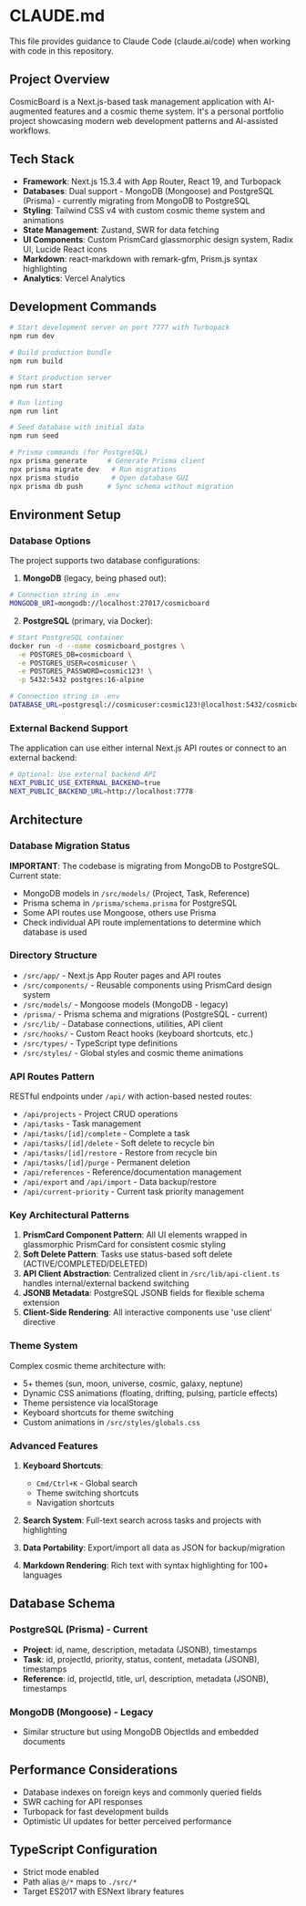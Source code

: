 # CLAUDE.md

This file provides guidance to Claude Code (claude.ai/code) when working with code in this repository.

## Project Overview

CosmicBoard is a Next.js-based task management application with AI-augmented features and a cosmic theme system. It's a personal portfolio project showcasing modern web development patterns and AI-assisted workflows.

## Tech Stack

- **Framework**: Next.js 15.3.4 with App Router, React 19, and Turbopack
- **Databases**: Dual support - MongoDB (Mongoose) and PostgreSQL (Prisma) - currently migrating from MongoDB to PostgreSQL
- **Styling**: Tailwind CSS v4 with custom cosmic theme system and animations
- **State Management**: Zustand, SWR for data fetching
- **UI Components**: Custom PrismCard glassmorphic design system, Radix UI, Lucide React icons
- **Markdown**: react-markdown with remark-gfm, Prism.js syntax highlighting
- **Analytics**: Vercel Analytics

## Development Commands

```bash
# Start development server on port 7777 with Turbopack
npm run dev

# Build production bundle
npm run build

# Start production server
npm run start

# Run linting
npm run lint

# Seed database with initial data
npm run seed

# Prisma commands (for PostgreSQL)
npx prisma generate     # Generate Prisma client
npx prisma migrate dev   # Run migrations
npx prisma studio        # Open database GUI
npx prisma db push      # Sync schema without migration
```

## Environment Setup

### Database Options

The project supports two database configurations:

1. **MongoDB** (legacy, being phased out):
```bash
# Connection string in .env
MONGODB_URI=mongodb://localhost:27017/cosmicboard
```

2. **PostgreSQL** (primary, via Docker):
```bash
# Start PostgreSQL container
docker run -d --name cosmicboard_postgres \
  -e POSTGRES_DB=cosmicboard \
  -e POSTGRES_USER=cosmicuser \
  -e POSTGRES_PASSWORD=cosmic123! \
  -p 5432:5432 postgres:16-alpine

# Connection string in .env
DATABASE_URL=postgresql://cosmicuser:cosmic123!@localhost:5432/cosmicboard
```

### External Backend Support

The application can use either internal Next.js API routes or connect to an external backend:

```bash
# Optional: Use external backend API
NEXT_PUBLIC_USE_EXTERNAL_BACKEND=true
NEXT_PUBLIC_BACKEND_URL=http://localhost:7778
```

## Architecture

### Database Migration Status

**IMPORTANT**: The codebase is migrating from MongoDB to PostgreSQL. Current state:
- MongoDB models in `/src/models/` (Project, Task, Reference)
- Prisma schema in `/prisma/schema.prisma` for PostgreSQL
- Some API routes use Mongoose, others use Prisma
- Check individual API route implementations to determine which database is used

### Directory Structure
- `/src/app/` - Next.js App Router pages and API routes
- `/src/components/` - Reusable components using PrismCard design system
- `/src/models/` - Mongoose models (MongoDB - legacy)
- `/prisma/` - Prisma schema and migrations (PostgreSQL - current)
- `/src/lib/` - Database connections, utilities, API client
- `/src/hooks/` - Custom React hooks (keyboard shortcuts, etc.)
- `/src/types/` - TypeScript type definitions
- `/src/styles/` - Global styles and cosmic theme animations

### API Routes Pattern

RESTful endpoints under `/api/` with action-based nested routes:
- `/api/projects` - Project CRUD operations
- `/api/tasks` - Task management
- `/api/tasks/[id]/complete` - Complete a task
- `/api/tasks/[id]/delete` - Soft delete to recycle bin
- `/api/tasks/[id]/restore` - Restore from recycle bin
- `/api/tasks/[id]/purge` - Permanent deletion
- `/api/references` - Reference/documentation management
- `/api/export` and `/api/import` - Data backup/restore
- `/api/current-priority` - Current task priority management

### Key Architectural Patterns

1. **PrismCard Component Pattern**: All UI elements wrapped in glassmorphic PrismCard for consistent cosmic styling
2. **Soft Delete Pattern**: Tasks use status-based soft delete (ACTIVE/COMPLETED/DELETED)
3. **API Client Abstraction**: Centralized client in `/src/lib/api-client.ts` handles internal/external backend switching
4. **JSONB Metadata**: PostgreSQL JSONB fields for flexible schema extension
5. **Client-Side Rendering**: All interactive components use 'use client' directive

### Theme System

Complex cosmic theme architecture with:
- 5+ themes (sun, moon, universe, cosmic, galaxy, neptune)
- Dynamic CSS animations (floating, drifting, pulsing, particle effects)
- Theme persistence via localStorage
- Keyboard shortcuts for theme switching
- Custom animations in `/src/styles/globals.css`

### Advanced Features

1. **Keyboard Shortcuts**: 
   - `Cmd/Ctrl+K` - Global search
   - Theme switching shortcuts
   - Navigation shortcuts

2. **Search System**: Full-text search across tasks and projects with highlighting

3. **Data Portability**: Export/import all data as JSON for backup/migration

4. **Markdown Rendering**: Rich text with syntax highlighting for 100+ languages

## Database Schema

### PostgreSQL (Prisma) - Current
- **Project**: id, name, description, metadata (JSONB), timestamps
- **Task**: id, projectId, priority, status, content, metadata (JSONB), timestamps  
- **Reference**: id, projectId, title, url, description, metadata (JSONB), timestamps

### MongoDB (Mongoose) - Legacy
- Similar structure but using MongoDB ObjectIds and embedded documents

## Performance Considerations

- Database indexes on foreign keys and commonly queried fields
- SWR caching for API responses
- Turbopack for fast development builds
- Optimistic UI updates for better perceived performance

## TypeScript Configuration

- Strict mode enabled
- Path alias `@/*` maps to `./src/*`
- Target ES2017 with ESNext library features